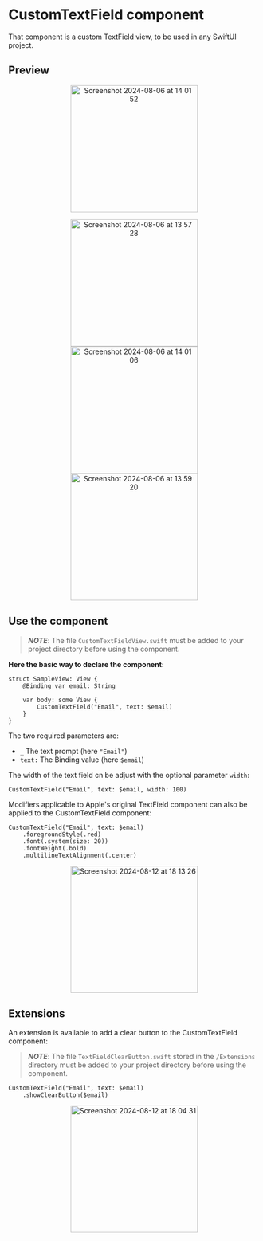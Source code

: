 # CustomTextField component
That component is a custom TextField view, to be used in any SwiftUI project.

## Preview
<p align="center">
    <img width="255" alt="Screenshot 2024-08-06 at 14 01 52" src="https://github.com/user-attachments/assets/efe94852-ee05-41db-bb5f-b7a59dd2e9ff">
</p>
<p align="center">
    <img width="255" alt="Screenshot 2024-08-06 at 13 57 28" src="https://github.com/user-attachments/assets/3de31b53-47d2-4860-b9c4-a768d5913970">
    <img width="255" alt="Screenshot 2024-08-06 at 14 01 06" src="https://github.com/user-attachments/assets/a7b351b6-dc48-4924-832d-dc25feb63594">
    <img width="255" alt="Screenshot 2024-08-06 at 13 59 20" src="https://github.com/user-attachments/assets/51778a8c-06d2-4b1e-9fbd-461657bb8a24">
</p>

## Use the component
> **_NOTE_**: The file `CustomTextFieldView.swift` must be added to your project directory before using the component.

**Here the basic way to declare the component:**<br>

```
struct SampleView: View {
    @Binding var email: String
    
    var body: some View {
        CustomTextField("Email", text: $email)
    }
}
```

The two required parameters are:<br>
- `_` The text prompt (here `"Email"`)
- `text:` The Binding<String> value (here `$email`)



The width of the text field cn be adjust with the optional parameter `width`:<br>

`CustomTextField("Email", text: $email, width: 100)`

Modifiers applicable to Apple's original TextField component can also be applied to the CustomTextField component:<br>
```
CustomTextField("Email", text: $email)
    .foregroundStyle(.red)
    .font(.system(size: 20))
    .fontWeight(.bold)
    .multilineTextAlignment(.center)
```
<p align="center">
    <img width="255" alt="Screenshot 2024-08-12 at 18 13 26" src="https://github.com/user-attachments/assets/823980af-be44-47e3-89f8-3f033f38d56a">
</p>

## Extensions
An extension is available to add a clear button to the CustomTextField component:
> **_NOTE_**: The file `TextFieldClearButton.swift` stored in the `/Extensions` directory must be added to your project directory before using the component.

```
CustomTextField("Email", text: $email)
    .showClearButton($email)
```

<p align="center">
    <img width="255" alt="Screenshot 2024-08-12 at 18 04 31" src="https://github.com/user-attachments/assets/19d704bd-ebfe-4419-ab3c-1b21acbc99d5">
</p>
